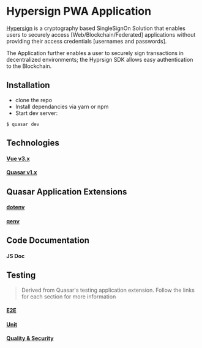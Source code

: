 # Hypersign PWA Application
[Hypersign](http://www.hypermine.in/hypersign/) is a cryptography based SingleSignOn Solution that enables users to securely access [Web/Blockchain/Federated] applications without providing their access credentials [usernames and passwords].

The Application further enables a user to securely sign transactions in decentralized environments; the Hyprsign SDK allows easy authentication to the Blockchain.

## **Installation**
- clone the repo
- Install dependancies via yarn or npm
- Start dev server:

```$ quasar dev```

## **Technologies**
#### [Vue v3.x](https://vuejs.org/)
#### [Quasar v1.x](https://v1.quasar-framework.org/)

## **Quasar Application Extensions**
#### [dotenv](https://github.com/quasarframework/app-extension-dotenv)
#### [qenv](https://github.com/quasarframework/app-extension-qenv)

## **Code Documentation**
#### JS Doc

## **Testing**
> Derived from Quasar's testing application extension. Follow the links for each section for more information
#### [E2E](http://www.hypermine.in/hypersign/)
#### [Unit](https://testing.quasar-framework.org/#unit-testing)
#### [Quality & Security](https://testing.quasar-framework.org/#quality-auditing)
